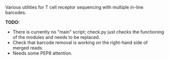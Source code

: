 Various utilities for T cell receptor sequencing with multiple in-line barcodes.

**TODO:**
- There is currently no "main" script; check.py just checks the functioning of the modules and needs to be replaced.
- Check that barcode removal is working on the right-hand side of merged reads.
- Needs some PEP8 attention.
